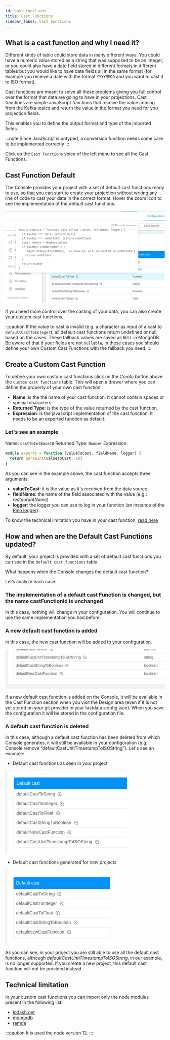```yaml
---
id: cast_functions
title: Cast Functions
sidebar_label: Cast Functions
---
```


## What is a cast function and why I need it?

Different kinds of table could store data in many different ways.
You could have a numeric value stored as a string that was supposed to be an integer, or you could also have a date field stored in different formats in different tables but you would like to have date fields all in the same format (for example you receive a date with the format `YYYYMMDD` and you want to cast it to ISO format).

Cast functions are meant to solve all these problems giving you full control over the format that data are going to have in your projections.
Cast functions are simple JavaScript functions that receive the value coming from the Kafka topics and return the value in the format you need for you projection fields.

This enables you to define the output format and type of the imported fields.

:::note
Since JavaScript is untyped, a conversion function needs some care to be implemented correctly
:::

Click on the `Cast Functions` voice of the left menu to see all the Cast Functions.

## Cast Function Default

The Console provides your project with a set of default cast functions ready to use, so that you can start to create your projection without writing any line of code to cast your data in the correct format. Hover the zoom icon to see the implementation of the default cast functions.

![Default cast functions implementation](img/fastdata-default-castfunction-zoom.png)

If you need more control over the casting of your data, you can also create your custom cast functions.

:::caution
If the value to cast is invalid (e.g. a character as input of a cast to `defaultCastToInteger`), all default cast functions return undefined or null, based on the cases. These fallback values are saved as `NULL` in MongoDB.  
Be aware of that if your fields are not `nullable`, in these cases you should define your own Custom Cast Functions with the fallback you need.
:::

## Create a Custom Cast Function

To define your own custom cast functions click on the *Create* button above the `Custom cast functions` table. This will open a drawer where you can define the property of your own cast function.

- **Name**: is the the name of your cast function. It cannot contain spaces or special characters.
- **Returned Type**: is the type of the value returned by the cast function.
- **Expression**: is the javascript implementation of the cast function. It needs to be an exported function as default.

### Let's see an example

Name: `castToIntBase10`
Returned Type: `Number`
Expression:

```javascript
module.exports = function (valueToCast, fieldName, logger) {
  return parseInt(valueToCast, 10)
}
```

As you can see in the example above, the cast function accepts three arguments:

- **valueToCast**: it is the value as it's received from the data source
- **fieldName**: the name of the field associated with the value (e.g.: *restaurantName*)
- **logger**: the logger you can use to log in your function (an instance of the [Pino logger](https://github.com/pinojs/pino)).

To know the technical limitation you have in your cast function, [read here](./cast_functions#technical-limitation)

## How and when are the Default Cast Functions updated?

By default, your project is provided with a set of default cast functions you can see in the `Default cast functions` table.

What happens when the Console changes the default cast function?

Let’s analyze each case:

### The implementation of a default cast Function is changed, but the name castFunctionId is unchanged

In this case, nothing will change in your configuration. You will continue to use the same implementation you had before.

### A new default cast function is added

In this case, the new cast function will be added to your configuration.

![Fast Data new default castFunction](img/fastdata-new-default-castfunction.png)

If a new default cast function is added on the Console, it will be available in the Cast Function section when you visit the Design area (even if it is not yet stored on your git provider in your fastdata-config.json). When you save the configuration it will be stored in the configuration file.

### A default cast function is deleted

In this case, although a default cast function has been deleted from which Console generates, it will still be available in your configuration (e.g.:  Console remove “defaultCastUnitTimestampToISOString”).
Let's see an example:

- Default cast functions as seen in *your* project

![Fast Data with deleted default cast function](img/fastdata-delete-castfunction-all.png)

- Default cast functions generated for *new* projects

![Fast Data without deleted default castFunction](img/fastdata-delete-castfunction-without-deleted.png)

As you can see, in your project you are still able to use all the default cast functions, although *defaultCastUnitTimestampToISOString*, in our example, is no longer supported.
If you create a new project, this default cast function will not be provided instead.

## Technical limitation

In your custom cast functions you can import only the node modules present in the following list:

* [lodash.get](https://github.com/lodash/lodash/tree/4.4.2-npm-packages/lodash.get)
* [mongodb](https://github.com/mongodb/mongo/tree/r3.6.0)
* [ramda](https://github.com/ramda/ramda/tree/v0.27.1)

:::caution
It is used the node version 12.
:::
